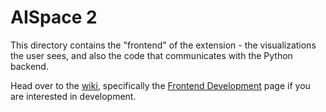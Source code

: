 # AISpace 2

This directory contains the "frontend" of the extension - the visualizations the user sees, and also the code that communicates with the Python backend.

Head over to the [wiki](https://github.com/AISpace2/AISpace2/wiki), specifically the [Frontend Development](https://github.com/AISpace2/AISpace2/wiki/Frontend-Development) page if you are interested in development.
